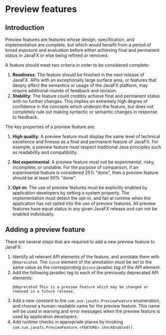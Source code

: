 # Preview features

## Introduction

Preview features are features whose design, specification, and implementation are complete, but which
would benefit from a period of broad exposure and evaluation before either achieving final and permanent
status in JavaFX or else being refined or removed.

A feature should meet two criteria in order to be considered complete:

1. **Readiness**: The feature should be finished in the next release of JavaFX.
   APIs with an exceptionally large surface area, or features that deeply affect the semantics or usage
   of the JavaFX platform, may require additional rounds of feedback and revision.
2. **Stability**: The feature could credibly achieve final and permanent status with no further changes.
   This implies an extremely high degree of confidence in the concepts which underpin the feature, but
   does not completely rule out making syntactic or semantic changes in response to feedback.

The key properties of a preview feature are:

1. **High quality**: A preview feature must display the same level of technical excellence and finesse as
   a final and permanent feature of JavaFX. For example, a preview feature must respect traditional Java
   principles such as readability and compatibility.

2. **Not experimental**: A preview feature must not be experimental, risky, incomplete, or unstable.
   For the purpose of comparison, if an experimental feature is considered 25% "done", then a preview
   feature should be at least 90% "done".

3. **Opt-in:** The use of preview features must be explicitly enabled by application developers by
   setting a system property. The implementation must detect the opt-in, and fail at runtime when the
   application has not opted into the use of preview features. All preview features have equal status
   in any given JavaFX release and can not be enabled individually.

## Adding a preview feature

There are several steps that are required to add a new preview feature to JavaFX:

1. Identify all relevant API elements of the feature, and annotate them with `@Deprecated`.
   The `since` element of the annotation must be set to the same value as the corresponding `@since`
   javadoc tag of the API element.
2. Add the following javadoc tag to each of the previously deprecated API elements:<p>
   `@deprecated This is a preview feature which may be changed or removed in a future release.`
3. Add a new constant to the `com.sun.javafx.PreviewFeature` enumeration, and choose a human-readable name
   for the preview feature. This name will be used in warning and error messages when the preview feature
   is used by application developers.
4. Add runtime checks in appropriate places by invoking `com.sun.javafx.PreviewFeature.<FEATURE>.checkEnabled()`.
